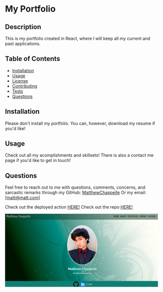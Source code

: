
# My Portfolio  


## Description
This is my portfolio created in React, where I will keep all my current and past applications.

## Table of Contents
- [Installation](#installation)
- [Usage](#usage)
- [License](#license)
- [Contributing](#contributing)
- [Tests](#tests)
- [Questions](#questions)

## Installation
Please don't install my portfolio. You can, however, download my resume if you'd like!

## Usage
Check out all my acomplishments and skillsets! There is also a contact me page if you'd like to get in touch!

## Questions
Feel free to reach out to me with questions, comments, concerns, and sarcastic remarks through my GitHub: [MatthewChappelle](https://github.com/MatthewChappelle) Or my email: [matt@matt.com]

Check out the deployed action [HERE!](https://65865abf1eb6074bddc8b2d9--incomparable-pegasus-82ae7a.netlify.app/#/)
Check out the repo [HERE!](https://github.com/MatthewChappelle/Portfolio)

![Deployed Application](deployed.png)